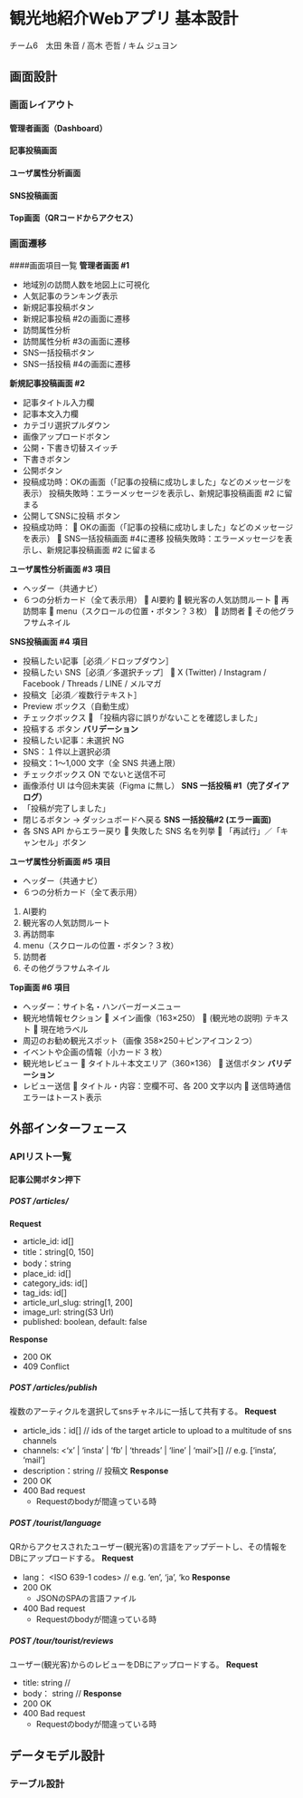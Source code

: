 # 観光地紹介Webアプリ 基本設計
チーム6　太田 朱音 / 高木 壱哲 / キム ジュヨン
## 画面設計
### 画面レイアウト
#### 管理者画面（Dashboard）
 

#### 記事投稿画面
 

#### ユーザ属性分析画面
 

#### SNS投稿画面
 

#### Top画面（QRコードからアクセス）
 


### 画面遷移
 
####画面項目一覧
**管理者画面 #1**
-	地域別の訪問人数を地図上に可視化
-	人気記事のランキング表示 
-	新規記事投稿ボタン
-	新規記事投稿 #2の画面に遷移
-	訪問属性分析
-	訪問属性分析 #3の画面に遷移
-	SNS一括投稿ボタン
-	SNS一括投稿 #4の画面に遷移

**新規記事投稿画面 #2**
-	記事タイトル入力欄
-	記事本文入力欄
-	カテゴリ選択プルダウン
-	画像アップロードボタン
-	公開・下書き切替スイッチ
-	下書きボタン
-	公開ボタン
-	投稿成功時：OKの画面（「記事の投稿に成功しました」などのメッセージを表示）
投稿失敗時：エラーメッセージを表示し、新規記事投稿画面 #2 に留まる
-	公開してSNSに投稿 ボタン
-	投稿成功時：
	OKの画面（「記事の投稿に成功しました」などのメッセージを表示）
	SNS一括投稿画面 #4に遷移
投稿失敗時：エラーメッセージを表示し、新規記事投稿画面 #2 に留まる

**ユーザ属性分析画面 #3**
**項目**
-	ヘッダー（共通ナビ）
-	６つの分析カード（全て表示用）
	AI要約
	観光客の人気訪問ルート
	再訪問率
	menu（スクロールの位置・ボタン？３枚）
	訪問者
	その他グラフサムネイル

**SNS投稿画面 #4**
**項目**
-	投稿したい記事［必須／ドロップダウン］
-	投稿したい SNS［必須／多選択チップ］
	X (Twitter) / Instagram / Facebook / Threads / LINE / メルマガ
-	投稿文［必須／複数行テキスト］
-	Preview ボックス（自動生成）
-	チェックボックス
	「投稿内容に誤りがないことを確認しました」
-	投稿する ボタン
**バリデーション**
-	投稿したい記事：未選択 NG
-	SNS：１件以上選択必須
-	投稿文：1〜1,000 文字（全 SNS 共通上限）
-	チェックボックス ON でないと送信不可
-	画像添付 UI は今回未実装（Figma に無し）
**SNS 一括投稿 #1（完了ダイアログ）**
-	「投稿が完了しました」
-	閉じるボタン → ダッシュボードへ戻る
**SNS 一括投稿#2 (エラー画面)**
-	各 SNS API からエラー戻り
	失敗した SNS 名を列挙
	「再試行」／「キャンセル」ボタン

**ユーザ属性分析画面 #5**
**項目**
-	ヘッダー（共通ナビ）
-	６つの分析カード（全て表示用）
1.	AI要約
2.	観光客の人気訪問ルート
3.	再訪問率
4.	menu（スクロールの位置・ボタン？３枚）
5.	訪問者
6.	その他グラフサムネイル

**Top画面 #6**
**項目**
-	ヘッダー：サイト名・ハンバーガーメニュー
-	観光地情報セクション
	メイン画像（163×250）
	(観光地の説明) テキスト
	現在地ラベル
-	周辺のお勧め観光スポット（画像 358×250＋ピンアイコン２つ）
-	イベントや企画の情報（小カード 3 枚）
-	観光地レビュー
	タイトル＋本文エリア（360×136）
	送信ボタン
**バリデーション**
-	レビュー送信
	タイトル・内容：空欄不可、各 200 文字以内
	送信時通信エラーはトースト表示


## 外部インターフェース
### APIリスト一覧
#### 記事公開ボタン押下
##### POST /articles/
**Request**
- article_id: id[]
- title：string[0, 150]
- body：string
- place_id: id[]
- category_ids: id[]
- tag_ids: id[]
- article_url_slug: string[1, 200]
- image_url: string(S3 Url)
- published: boolean, default: false

**Response**
- 200 OK
- 409 Conflict

##### POST /articles/publish
複数のアーティクルを選択してsnsチャネルに一括して共有する。
**Request**
- article_ids：id[] // ids of the target article to upload to a multitude of sns channels
- channels: <‘x’ | ‘insta’ | ‘fb’ | ‘threads’ | ‘line’ | ‘mail’>[] // e.g. [‘insta’, ‘mail’]
- description：string // 投稿文
**Response**
- 200 OK
- 400 Bad request
    - Requestのbodyが間違っている時


##### POST /tourist/language
QRからアクセスされたユーザー(観光客)の言語をアップデートし、その情報をDBにアップロードする。
**Request**
- lang： <ISO 639-1 codes> // e.g. ‘en’, ‘ja’, ‘ko
**Response**
- 200 OK
    - JSONのSPAの言語ファイル
- 400 Bad request
    - Requestのbodyが間違っている時

##### POST /tour/tourist/reviews
ユーザー(観光客)からのレビューをDBにアップロードする。
**Request**
- title: string //
- body： string //
**Response**
- 200 OK
- 400 Bad request
    - Requestのbodyが間違っている時

## データモデル設計
### テーブル設計
 

